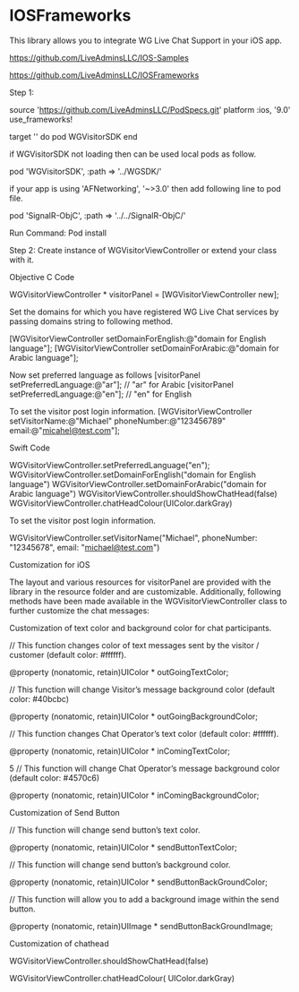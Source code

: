 # IOSFrameworks

This library allows you to integrate WG Live Chat Support in your iOS app.

https://github.com/LiveAdminsLLC/IOS-Samples

https://github.com/LiveAdminsLLC/IOSFrameworks
 
Step 1: 
 


source 'https://github.com/LiveAdminsLLC/PodSpecs.git'
platform :ios, '9.0'
use_frameworks!

target '<Your Target Name>' do
  pod WGVisitorSDK
end


if WGVisitorSDK not loading then can be used local pods as follow.

pod 'WGVisitorSDK', :path => '../WGSDK/'
 
 if your app is using  'AFNetworking', '~>3.0' then add following line to pod file.

pod 'SignalR-ObjC', :path => '../../SignalR-ObjC/'


Run Command:  Pod install 
 
Step 2: 
Create instance of WGVisitorViewController or extend your class with it.

Objective C Code

WGVisitorViewController * visitorPanel = [WGVisitorViewController new]; 

Set the domains for which you have registered WG Live Chat services by passing domains string to following method. 
 
[WGVisitorViewController setDomainForEnglish:@"domain for English language"];
[WGVisitorViewController setDomainForArabic:@"domain for Arabic language"]; 

Now set preferred language as follows 
[visitorPanel setPreferredLanguage:@"ar"]; // "ar" for Arabic 
[visitorPanel setPreferredLanguage:@"en"]; // "en" for English 

 To set the visitor post login information.
[WGVisitorViewController setVisitorName:@"Michael" phoneNumber:@"123456789" email:@"micahel@test.com"];

Swift Code

WGVisitorViewController.setPreferredLanguage("en");
WGVisitorViewController.setDomainForEnglish("domain for English language")
WGVisitorViewController.setDomainForArabic("domain for Arabic language")
WGVisitorViewController.shouldShowChatHead(false)
WGVisitorViewController.chatHeadColour(UIColor.darkGray) 
 
 To set the visitor post login information.

WGVisitorViewController.setVisitorName("Michael", phoneNumber: "12345678", email: "michael@test.com")

 
 Customization for iOS 
 
The layout and various resources for visitorPanel are provided with the library in the resource folder and are customizable. Additionally, following methods have been made available in the WGVisitorViewController class to further customize the chat messages: 
 
 
 
Customization of text color and background color for chat participants. 
 
// This function changes color of text messages sent by the visitor / customer (default color: 
#ffffff). 
 
@property (nonatomic, retain)UIColor * outGoingTextColor; 
 
// This function will change Visitor’s message background color (default color: #40bcbc) 
 
@property (nonatomic, retain)UIColor * outGoingBackgroundColor; 
 
// This function changes Chat Operator’s text color (default color: #ffffff). 
 
@property (nonatomic, retain)UIColor * inComingTextColor; 
 
5     // This function will change Chat Operator’s message background color (default color: #4570c6) 
 
@property (nonatomic, retain)UIColor * inComingBackgroundColor; 
 
 
 
Customization of Send Button 
 
// This function will change send button’s text color. 
 
@property (nonatomic, retain)UIColor * sendButtonTextColor; 
 
// This function will change send button’s background color. 
 
@property (nonatomic, retain)UIColor * sendButtonBackGroundColor; 
 
// This function will allow you to add a background image within the send button. 
 
@property (nonatomic, retain)UIImage * sendButtonBackGroundImage; 


Customization of chathead


WGVisitorViewController.shouldShowChatHead(false)

WGVisitorViewController.chatHeadColour( UIColor.darkGray)
